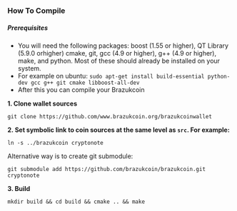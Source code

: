 

### How To Compile

##### Prerequisites

- You will need the following packages: boost (1.55 or higher), QT Library (5.9.0 orhigher) cmake, git, gcc (4.9 or higher), g++ (4.9 or higher), make, and python. Most of these should already be installed on your system.
- For example on ubuntu: `sudo apt-get install build-essential python-dev gcc g++ git cmake libboost-all-dev `
- After this you can compile your Brazukcoin

**1. Clone wallet sources**

```
git clone https://github.com/www.brazukcoin.org/brazukcoinwallet
```

**2. Set symbolic link to coin sources at the same level as `src`. For example:**

```
ln -s ../brazukcoin cryptonote
```

Alternative way is to create git submodule:

```
git submodule add https://github.com/brazukcoin/brazukcoin.git cryptonote
```

**3. Build**

```
mkdir build && cd build && cmake .. && make
```
